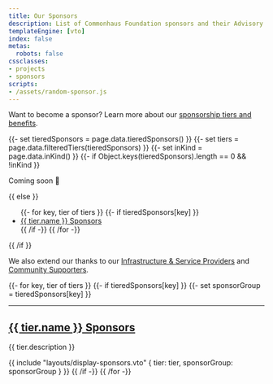 ```yaml
---
title: Our Sponsors
description: List of Commonhaus Foundation sponsors and their Advisory Board representatives.
templateEngine: [vto]
index: false
metas:
  robots: false
cssclasses:
- projects
- sponsors
scripts:
- /assets/random-sponsor.js
---
```


Want to become a sponsor? Learn more about our <a href="/about/sponsorship.html">sponsorship tiers and benefits</a>.

{{- set tieredSponsors = page.data.tieredSponsors() }}
{{- set tiers = page.data.filteredTiers(tieredSponsors) }}
{{- set inKind = page.data.inKind() }}
{{- if Object.keys(tieredSponsors).length == 0 && !inKind }}
<p>Coming soon 🚀 </p>
{{ else }}
<ul class="three-columns plain-list">
{{- for key, tier of tiers }}
{{- if tieredSponsors[key] }}
<li><a href="#{{key}}-tier">{{ tier.name }} Sponsors</a></li>
{{ /if -}}
{{ /for -}}
</ul>
{{ /if }}

<p>We also extend our thanks to our <a href="providers.md">Infrastructure & Service Providers</a> and <a href="supporters.md">Community Supporters</a>.</p>

{{- for key, tier of tiers }}
{{- if tieredSponsors[key] }}
{{- set sponsorGroup = tieredSponsors[key] }}
<hr />
<h2 id="{{key}}-tier"><a class="header-anchor" href="#{{key}}-tier">{{ tier.name }} Sponsors</a></h2>
<p>{{ tier.description }}</p>

{{ include "layouts/display-sponsors.vto" { tier: tier, sponsorGroup: sponsorGroup } }}
{{ /if -}}
{{ /for -}}
